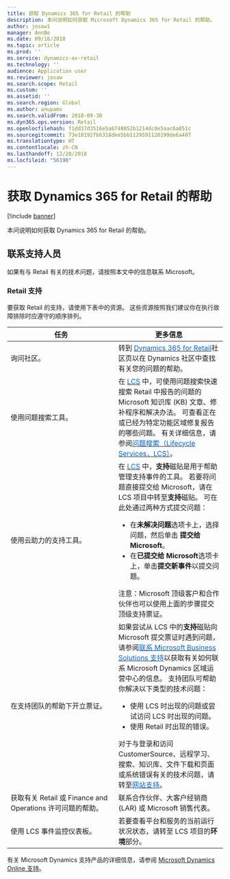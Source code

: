 ```yaml
---
title: 获取 Dynamics 365 for Retail 的帮助
description: 本问说明如何获取 Microsoft Dynamics 365 for Retail 的帮助。
author: josaw1
manager: AnnBe
ms.date: 09/18/2018
ms.topic: article
ms.prod: ''
ms.service: dynamics-ax-retail
ms.technology: ''
audience: Application user
ms.reviewer: josaw
ms.search.scope: Retail
ms.custom: ''
ms.assetid: ''
ms.search.region: Global
ms.author: anupams
ms.search.validFrom: 2018-09-30
ms.dyn365.ops.version: Retail
ms.openlocfilehash: f1dd37d3516e5a6748852b1214dc8e5aac6a851c
ms.sourcegitcommit: 73e10192fb6318dee5bb1129591120199de6a487
ms.translationtype: HT
ms.contentlocale: zh-CN
ms.lasthandoff: 12/20/2018
ms.locfileid: "56190"
---
```

# <a name="get-support-for-dynamics-365-for-retail"></a>获取 Dynamics 365 for Retail 的帮助

[!include [banner](../includes/banner.md)]

本问说明如何获取 Dynamics 365 for Retail 的帮助。 

<a name="contact-support"></a>联系支持人员
---------------

如果有与 Retail 有关的技术问题，请按照本文中的信息联系 Microsoft。

### <a name="retail-support"></a>Retail 支持

要获取 Retail 的支持，请使用下表中的资源。 这些资源按照我们建议你在执行故障排除时应遵守的顺序排列。

<table>
<colgroup>
<col width="33%" />
<col width="33%" />
</colgroup>
<thead>
<tr class="header">
<th>任务</th>
<th>更多信息</th>
</tr>
</thead>
<tbody>
<tr class="odd">
<td>询问社区。</td>
<td>转到 <a href="https://community.dynamics.com/365/retail"><span style="color: #0066cc;">Dynamics 365 for Retail</span></a>社区页以在 Dynamics 社区中查找有关您的问题的帮助。</td>
</tr>
<tr class="even">
<td>使用问题搜索工具。</td>
<td>在 <a href="https://lcs.dynamics.com/"><span style="color: #0066cc;">LCS</span></a> 中，可使用问题搜索快速搜索 Retail 中报告的问题的 Microsoft 知识库 (KB) 文章、修补程序和解决办法。 可查看正在或已经为特定功能区域修复报告的哪些问题。 有关详细信息，请参阅<a href="https://docs.microsoft.com/en-us/dynamics365/unified-operations/dev-itpro/lifecycle-services/issue-search-lcs"><span style="color: #0066cc;">问题搜索（Lifecycle Services，LCS）</span></a>。</td>
</tr>
<tr class="odd">
<td>使用云助力的支持工具。</td>
<td>在 <a href="https://lcs.dynamics.com/"><span style="color: #0066cc;">LCS</span></a> 中，<strong>支持</strong>磁贴是用于帮助管理支持事件的工具。 若要将问题直接提交给 Microsoft，请在 LCS 项目中转至<strong>支持</strong>磁贴。 可在此处通过两种方式提交问题：
<ul>
<li>在<strong>未解决问题</strong>选项卡上，选择问题，然后单击 <strong>提交给 Microsoft</strong>。</li>
<li>在<strong>已提交给 Microsoft</strong>选项卡上，单击<strong>提交新事件</strong>以提交问题。</li>
</ul>
注意：Microsoft 顶级客户和合作伙伴也可以使用上面的步骤提交顶级支持票证。</td>
</tr>
<tr class="even">
<td>在支持团队的帮助下开立票证。</td>
<td>如果尝试从 LCS 中的<strong>支持</strong>磁贴向 Microsoft 提交票证时遇到问题，请参阅<a href="https://mbs.microsoft.com/customersource/northamerica/ax/support/support-news/global_support_contacts_eng"><span style="color: #0066cc;">联系 Microsoft Business Solutions 支持</span></a>以获取有关如何联系 Microsoft Dynamics 区域运营中心的信息。 支持团队可帮助你解决以下类型的技术问题：
<ul>
<li>使用 LCS 时出现的问题或尝试访问 LCS 时出现的问题。</li>
<li>使用 Retail 时出现的错误。</li>
</ul>
对于与登录和访问 CustomerSource、远程学习、搜索、知识库、文件下载和页面或系统错误有关的技术问题，请转至<a href="https://mbs2.microsoft.com/members/VoiceSupport/VoiceSupportInternal.aspx"><span style="color: #0066cc;">网站支持</span></a>。</td>
</tr>
<tr class="odd">
<td>获取有关 Retail 或 Finance and Operations 许可问题的帮助。</td>
<td>联系合作伙伴、大客户经销商 (LAR) 或 Microsoft 销售代表。</td>
</tr>
<tr class="even">
<td>使用 LCS 事件监控仪表板。</td>
<td>若要查看平台和服务的当前运行状况状态，请转至 LCS 项目的<strong>环境</strong>部分。</td>
</tr>
</tbody>
</table>

有关 Microsoft Dynamics 支持产品的详细信息，请参阅 [Microsoft Dynamics Online 支持](https://www.microsoft.com/en-us/dynamics/dynamics-online-support.aspx)。


